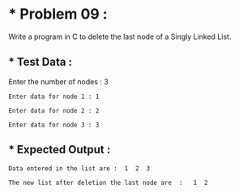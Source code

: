 # * Problem 09 :

Write a program in C to delete the last node of a Singly Linked List.

## * Test Data :

Enter the number of nodes : 3

    Enter data for node 1 : 1

    Enter data for node 2 : 2

    Enter data for node 3 : 3

## * Expected Output :

    Data entered in the list are :  1  2  3                     

    The new list after deletion the last node are  :   1  2
